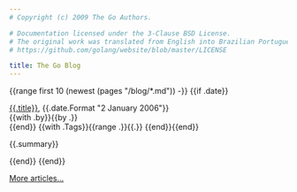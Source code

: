 ```yaml
---
# Copyright (c) 2009 The Go Authors.

# Documentation licensed under the 3-Clause BSD License.
# The original work was translated from English into Brazilian Portuguese.
# https://github.com/golang/website/blob/master/LICENSE

title: The Go Blog
---
```


<div id="blogindex">

{{range first 10 (newest (pages "/blog/*.md")) -}}
{{if .date}}
<p class="blogtitle">
  <a href="{{.URL}}" aria-describedby="blog-description">{{.title}}</a>, <span class="date">{{.date.Format "2 January 2006"}}</span><br>
  <span class="author">{{with .by}}{{by .}}<br>{{end}}</span>
  {{with .Tags}}<span class="tags">{{range .}}{{.}} {{end}}</span>{{end}}
</p>
<p class="blogsummary">
  {{.summary}}
</p>
{{end}}
{{end}}

<p class="blogtitle">
<a href="/blog/all" aria-label="More articles" aria-describedby="blog-description">More articles...</a>
</p>

<div class="screen-reader-only" id="blog-description" hidden>
    Opens in new window.
</div>

